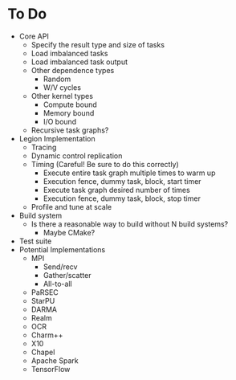 # To Do

  * Core API
      * Specify the result type and size of tasks
      * Load imbalanced tasks
      * Load imbalanced task output
      * Other dependence types
          * Random
          * W/V cycles
      * Other kernel types
          * Compute bound
          * Memory bound
          * I/O bound
      * Recursive task graphs?
  * Legion Implementation
      * Tracing
      * Dynamic control replication
      * Timing (Careful! Be sure to do this correctly)
          * Execute entire task graph multiple times to warm up
          * Execution fence, dummy task, block, start timer
          * Execute task graph desired number of times
          * Execution fence, dummy task, block, stop timer
      * Profile and tune at scale
  * Build system
      * Is there a reasonable way to build without N build systems?
          * Maybe CMake?
  * Test suite
  * Potential Implementations
      * MPI
          * Send/recv
          * Gather/scatter
          * All-to-all
      * PaRSEC
      * StarPU
      * DARMA
      * Realm
      * OCR
      * Charm++
      * X10
      * Chapel
      * Apache Spark
      * TensorFlow
